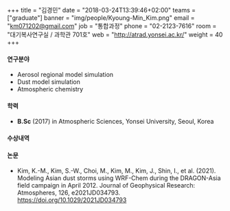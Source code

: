 ﻿+++
title = "김경민"
date = "2018-03-24T13:39:46+02:00"
teams = ["graduate"]
banner = "img/people/Kyoung-Min_Kim.png"
email = "km071202@gmail.com"
job = "통합과정"
phone = "02-2123-7616"
room = "대기복사연구실 / 과학관 701호"
web = "http://atrad.yonsei.ac.kr/"
weight = 40
+++

#### 연구분야
+ Aerosol regional model simulation
+ Dust model simulation
+ Atmospheric chemistry

#### 학력
+ **B.Sc** (2017) in Atmospheric Sciences, Yonsei University, Seoul, Korea

#### 수상내역


#### 논문
+ Kim, K.-M., Kim, S.-W., Choi, M., Kim, M., Kim, J., Shin, I., et al. (2021). Modeling Asian dust storms using WRF-Chem during the DRAGON-Asia field campaign in April 2012. Journal of Geophysical Research: Atmospheres, 126, e2021JD034793. https://doi.org/10.1029/2021JD034793
